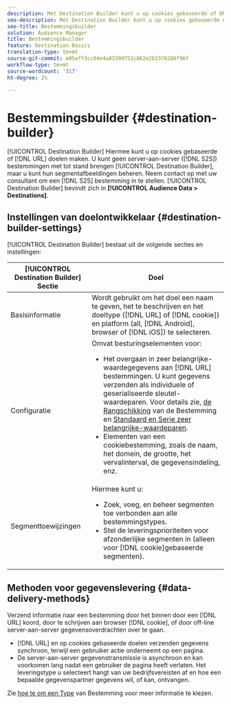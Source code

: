 ```yaml
---
description: Met Destination Builder kunt u op cookies gebaseerde of DNL URL-doelen maken. U kunt geen server-aan-server (S2S) bestemmingen met de Bouwer van de Bestemming tot stand brengen, maar u kunt hun segmentafbeeldingen beheren. Neem contact op met uw consultant om een S2S-bestemming in te stellen. De Bouwer van de bestemming wordt gevestigd in de Gegevens van het Publiek > Doelen.
seo-description: Met Destination Builder kunt u op cookies gebaseerde of DNL URL-doelen maken. U kunt geen server-aan-server (S2S) bestemmingen met de Bouwer van de Bestemming tot stand brengen, maar u kunt hun segmentafbeeldingen beheren. Neem contact op met uw consultant om een S2S-bestemming in te stellen. De Bouwer van de bestemming wordt gevestigd in de Gegevens van het Publiek > Doelen.
seo-title: Bestemmingsbuilder
solution: Audience Manager
title: Bestemmingsbuilder
feature: Destination Basics
translation-type: tm+mt
source-git-commit: e05eff3cc04e4a82399752c862e2b2370286f96f
workflow-type: tm+mt
source-wordcount: '317'
ht-degree: 2%

---
```



# Bestemmingsbuilder {#destination-builder}

[!UICONTROL Destination Builder] Hiermee kunt u op cookies gebaseerde of [!DNL URL] doelen maken. U kunt geen server-aan-server ([!DNL S2S]) bestemmingen met tot stand brengen [!UICONTROL Destination Builder], maar u kunt hun segmentafbeeldingen beheren. Neem contact op met uw consultant om een [!DNL S2S] bestemming in te stellen. [!UICONTROL Destination Builder] bevindt zich in **[!UICONTROL Audience Data > Destinations]**.

## Instellingen van doelontwikkelaar {#destination-builder-settings}

<!-- destination-builder.xml -->

[!UICONTROL Destination Builder] bestaat uit de volgende secties en instellingen:

| [!UICONTROL Destination Builder] Sectie | Doel |
|--- |--- |
| Basisinformatie | Wordt gebruikt om het doel een naam te geven, het te beschrijven en het doeltype ([!DNL URL] of [!DNL cookie]) en platform (all, [!DNL Android], browser of [!DNL iOS]) te selecteren. |
| Configuratie | Omvat besturingselementen voor: <br/><ul><li>Het overgaan in zeer belangrijke-waardegegevens aan [!DNL URL] bestemmingen. U kunt gegevens verzenden als individuele of geserialiseerde sleutel-waardeparen. Voor details zie, [de Rangschikking](../../features/destinations/key-value-pairs.md#destination-serialized) van de Bestemming en [Standaard en Serie zeer belangrijke-waardeparen](../../features/destinations/key-value-pairs.md). </li><li>Elementen van een cookiebestemming, zoals de naam, het domein, de grootte, het vervalinterval, de gegevensindeling, enz.</li></ul> |
| Segmenttoewijzingen | Hiermee kunt u: <br/><ul><li>Zoek, voeg, en beheer segmenten toe verbonden aan alle bestemmingstypes. </li><li>Stel de leveringsprioriteiten voor afzonderlijke segmenten in (alleen voor [!DNL cookie]gebaseerde segmenten).</li></ul> |

## Methoden voor gegevenslevering {#data-delivery-methods}

Verzend informatie naar een bestemming door het binnen door een [!DNL URL] koord, door te schrijven aan browser [!DNL cookie], of door off-line server-aan-server gegevensoverdrachten over te gaan.

* [!DNL URL] en op cookies gebaseerde doelen verzenden gegevens synchroon, terwijl een gebruiker actie onderneemt op een pagina.
* De server-aan-server gegevenstransmissie is asynchroon en kan voorkomen lang nadat een gebruiker de pagina heeft verlaten. Het leveringstype u selecteert hangt van uw bedrijfsvereisten af en hoe een bepaalde gegevenspartner gegevens wil, of kan, ontvangen.

Zie [hoe te om een Type](../../features/destinations/destinations.md) van Bestemming voor meer informatie te kiezen.